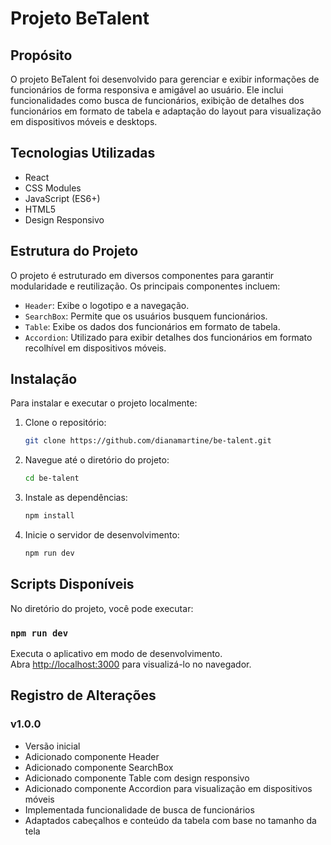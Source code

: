 # Projeto BeTalent

## Propósito

O projeto BeTalent foi desenvolvido para gerenciar e exibir informações de funcionários de forma responsiva e amigável ao usuário. Ele inclui funcionalidades como busca de funcionários, exibição de detalhes dos funcionários em formato de tabela e adaptação do layout para visualização em dispositivos móveis e desktops.

## Tecnologias Utilizadas

- React
- CSS Modules
- JavaScript (ES6+)
- HTML5
- Design Responsivo

## Estrutura do Projeto

O projeto é estruturado em diversos componentes para garantir modularidade e reutilização. Os principais componentes incluem:

- `Header`: Exibe o logotipo e a navegação.
- `SearchBox`: Permite que os usuários busquem funcionários.
- `Table`: Exibe os dados dos funcionários em formato de tabela.
- `Accordion`: Utilizado para exibir detalhes dos funcionários em formato recolhível em dispositivos móveis.

## Instalação

Para instalar e executar o projeto localmente:

1. Clone o repositório:
   ```bash
   git clone https://github.com/dianamartine/be-talent.git
   ```
2. Navegue até o diretório do projeto:
   ```bash
   cd be-talent
   ```
3. Instale as dependências:
   ```bash
   npm install
   ```
4. Inicie o servidor de desenvolvimento:
   ```bash
   npm run dev
   ```

## Scripts Disponíveis

No diretório do projeto, você pode executar:

### `npm run dev`

Executa o aplicativo em modo de desenvolvimento.\
Abra [http://localhost:3000](http://localhost:3000) para visualizá-lo no navegador.

## Registro de Alterações

### v1.0.0

- Versão inicial
- Adicionado componente Header
- Adicionado componente SearchBox
- Adicionado componente Table com design responsivo
- Adicionado componente Accordion para visualização em dispositivos móveis
- Implementada funcionalidade de busca de funcionários
- Adaptados cabeçalhos e conteúdo da tabela com base no tamanho da tela